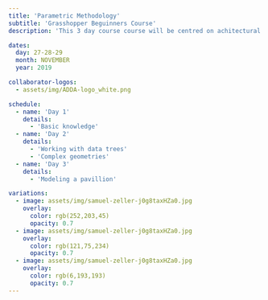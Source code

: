 ```yaml
---
title: 'Parametric Methodology'
subtitle: 'Grasshopper Beguinners Course'
description: 'This 3 day course course will be centred on achitectural design using parametric tools, specifically Rhino+Grasshopper. We will cover the basic use of the different components, and explain the main metodology...'

dates:
  day: 27-28-29
  month: NOVEMBER
  year: 2019

collaborator-logos:
  - assets/img/ADDA-logo_white.png

schedule:
  - name: 'Day 1'
    details:
      - 'Basic knowledge'
  - name: 'Day 2'
    details:
      - 'Working with data trees'
      - 'Complex geometries'
  - name: 'Day 3'
    details:
      - 'Modeling a pavillion'

variations:
  - image: assets/img/samuel-zeller-j0g8taxHZa0.jpg
    overlay:
      color: rgb(252,203,45) 
      opacity: 0.7
  - image: assets/img/samuel-zeller-j0g8taxHZa0.jpg
    overlay:
      color: rgb(121,75,234) 
      opacity: 0.7
  - image: assets/img/samuel-zeller-j0g8taxHZa0.jpg
    overlay:
      color: rgb(6,193,193) 
      opacity: 0.7
---
```

